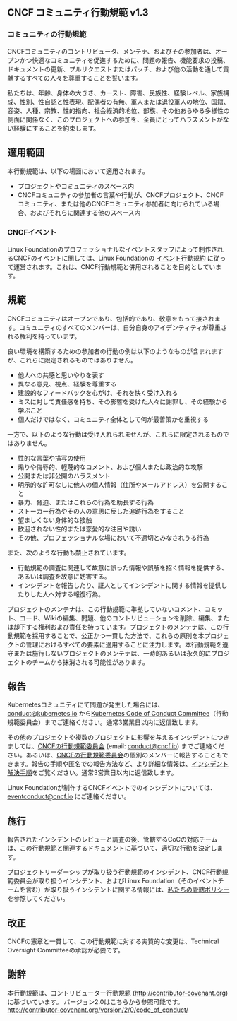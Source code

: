 ## CNCF コミュニティ行動規範 v1.3

### コミュニティの行動規範

CNCFコミュニティのコントリビュータ、メンテナ、およびその参加者は、オープンかつ快適なコミュニティを促進するために、問題の報告、機能要求の投稿、ドキュメントの更新、プルリクエストまたはパッチ、および他の活動を通して貢献するすべての人々を尊重することを誓います。

私たちは、年齢、身体の大きさ、カースト、障害、民族性、経験レベル、家族構成、性別、性自認と性表現、配偶者の有無、軍人または退役軍人の地位、国籍、容姿、人種、宗教、性的指向、社会経済的地位、部族、その他あらゆる多様性の側面に関係なく、このプロジェクトへの参加を、全員にとってハラスメントがない経験にすることを約束します。

## 適用範囲

本行動規範は、以下の場面において適用されます。

- プロジェクトやコミュニティのスペース内
- CNCFコミュニティの参加者の言葉や行動が、CNCFプロジェクト、CNCFコミュニティ、または他のCNCFコミュニティ参加者に向けられている場合、およびそれらに関連する他のスペース内

### CNCFイベント

Linux Foundationのプロフェッショナルなイベントスタッフによって制作されるCNCFのイベントに関しては、Linux Foundationの [イベント行動規約](https://events.linuxfoundation.org/code-of-conduct/) に従って運営されます。これは、CNCF行動規範と併用されることを目的としています。

## 規範

CNCFコミュニティはオープンであり、包括的であり、敬意をもって接されます。コミュニティのすべてのメンバーは、自分自身のアイデンティティが尊重される権利を持っています。

良い環境を構築するための参加者の行動の例は以下のようなものが含まれますが、これらに限定されるものではありません。

* 他人への共感と思いやりを表す
* 異なる意見、視点、経験を尊重する
* 建設的なフィードバックを心がけ、それを快く受け入れる
* ミスに対して責任感を持ち、その影響を受けた人々に謝罪し、その経験から学ぶこと
* 個人だけではなく、コミュニティ全体として何が最善策かを重視する

一方で、以下のような行動は受け入れられませんが、これらに限定されるものではありません。

* 性的な言葉や描写の使用
* 煽りや侮辱的、軽蔑的なコメント、および個人または政治的な攻撃
* 公開または非公開のハラスメント
* 明示的な許可なしに他人の個人情報（住所やメールアドレス）を公開すること
* 暴力、脅迫、またはこれらの行為を助長する行為
* ストーカー行為やその人の意思に反した追跡行為をすること
* 望ましくない身体的な接触
* 歓迎されない性的または恋愛的な注目や誘い
* その他、プロフェッショナルな場において不適切とみなされうる行為

また、次のような行動も禁止されています。

* 行動規範の調査に関連して故意に誤った情報や誤解を招く情報を提供する、あるいは調査を故意に妨害する。
* インシデントを報告したり、証人としてインシデントに関する情報を提供したりした人へ対する報復行為。

プロジェクトのメンテナは、この行動規範に準拠していないコメント、コミット、コード、Wikiの編集、問題、他のコントリビューションを削除、編集、または却下する権利および責任を持っています。プロジェクトのメンテナは、この行動規範を採用することで、公正かつ一貫した方法で、これらの原則を本プロジェクトの管理におけるすべての要素に適用することに注力します。本行動規範を遵守または施行しないプロジェクトのメンテナは、一時的あるいは永久的にプロジェクトのチームから抹消される可能性があります。

## 報告

Kubernetesコミュニティにて問題が発生した場合には、 <conduct@kubernetes.io> から[Kubernetes Code of Conduct Committee](https://git.k8s.io/community/committee-code-of-conduct)（行動規範委員会）までご連絡ください。通常3営業日以内に返信致します。

その他のプロジェクトや複数のプロジェクトに影響を与えるインシデントにつきましては、[CNCFの行動規範委員会]((https://www.cncf.io/conduct/committee/)) (email: <conduct@cncf.io>) までご連絡ください。あるいは、[CNCFの行動規範委員会]((https://www.cncf.io/conduct/committee/))の個別のメンバーに報告することもできます。報告の手順や匿名での報告方法など、より詳細な情報は、[インシデント解決手順](https://www.cncf.io/conduct/procedures/)をご覧ください。通常3営業日以内に返信致します。

Linux Foundationが制作するCNCFイベントでのインシデントについては、<eventconduct@cncf.io> にご連絡ください。

## 施行

報告されたインシデントのレビューと調査の後、管轄するCoCの対応チームは、この行動規範と関連するドキュメントに基づいて、適切な行動を決定します。

プロジェクトリーダーシップが取り扱う行動規範のインシデント、CNCF行動規範委員会が取り扱うインシデント、およびLinux Foundation（そのイベントチームを含む）が取り扱うインシデントに関する情報には、[私たちの管轄ポリシー](https://www.cncf.io/conduct/jurisdiction/)を参照してください。

## 改正

CNCFの憲章と一貫して、この行動規範に対する実質的な変更は、Technical Oversight Committeeの承認が必要です。

## 謝辞

本行動規範は、コントリビューター行動規範 (http://contributor-covenant.org) に基づいています。 バージョン2.0はこちらから参照可能です。 http://contributor-covenant.org/version/2/0/code_of_conduct/
